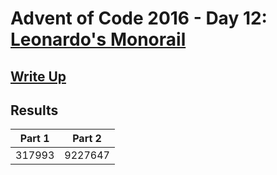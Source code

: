 # Advent of Code 2016 - Day 12: [Leonardo&apos;s Monorail](https://adventofcode.com/2016/day/12)

## [Write Up](https://github.com/CodingAP/advent-of-code/blob/main/writeups/2016/day12_writeup.md)
## Results
| Part 1 | Part 2 | 
|:---:|:---:|
| 317993 | 9227647 |